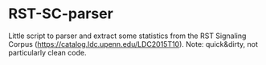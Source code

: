 # RST-SC-parser

Little script to parser and extract some statistics from the RST Signaling Corpus (https://catalog.ldc.upenn.edu/LDC2015T10).
Note: quick&dirty, not particularly clean code.
